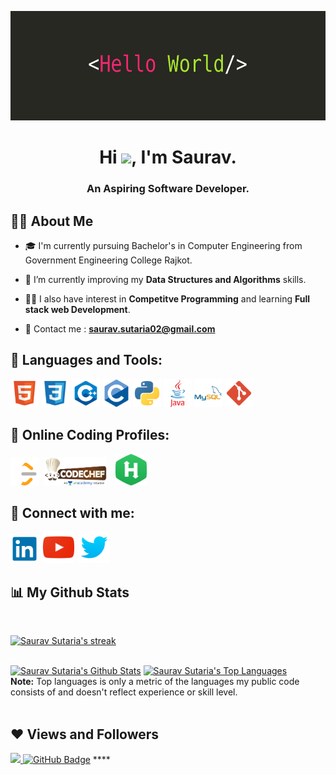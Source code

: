 <a href="#" style="text-align:center;"><p ><img src="src/bg_banner.jpg" width="100%" height="175px"/></p></a>

<h1 align="center">Hi <img src="https://raw.githubusercontent.com/MartinHeinz/MartinHeinz/master/wave.gif" height = "30px">, I'm Saurav.</h1>
<h3 align="center">An Aspiring Software Developer.</h3>


## 🙋‍♂️ About Me

- 🎓 I'm currently pursuing Bachelor's in Computer Engineering from Government Engineering College Rajkot.

- 🌱 I’m currently improving my **Data Structures and Algorithms** skills.

- 👨‍💻 I also have interest in **Competitve Programming** and learning **Full stack web Development**.

- 📧 Contact me : **saurav.sutaria02@gmail.com**



## 🚀 Languages and Tools:

<p align="left"> 
    <a href="#"><img src="src/html.jpg" title = "HTML5" width = "45px" height = "45px" /></a> 
    <a href="#"><img src="src/css.png" title = "CSS" width = "45px" height = "45px" /></a> 
    <a href="#"><img src="src/c++.jpg" title = "C++" width = "45px" height = "45px" /></a>
    <a href="#"><img src="src/C.jpg"  title = "C" width = "45px" height = "45px" /></a>
    <a href="#"><img src="src/python.png" title = "Python" width = "45px" height = "45px" /></a> 
    <a href="#"><img src="src/java.png" title = "Java" width = "45px" height = "45px" /></a>
    <a href="#"><img src="src/mysql.png" title = "MySQL" width = "45px" height = "45px" /></a>
    <a href="#"><img src="src/git.png" title = "Git" width = "45px" height = "45px" /></a>  
</p>

## 🌟 Online Coding Profiles:
<p align="left">

<a href = "https://leetcode.com/saurav_sutaria/" title ="LeetCode Profile" ><img src="src/leetcode.png" width = "45px" height ="45px" target="_blank"/></a>
<a href = "https://www.codechef.com/users/saurav_sutaria" title ="CodeChef Profile" target="_blank"><img src="src/codechef.png" width = "100px" height ="45px" hspace=5 /></a>
<a href = "https://www.hackerrank.com/Saurav_Sutaria" title ="HackerRank Profile" target="_blank"><img src="src/hackerrank.png" width="50px" height="50px" hspace=5/></a>

</p>

## 📍 Connect with me:
<p align="left">

<a href = "https://www.linkedin.com/in/saurav-sutaria" title="LinkedIn"><img src="src/linkedin.png" width="45px" height="45px"/></a>
<a href = "https://www.youtube.com/channel/UCHSCnB7K3c_uevoOIKaosTQ" title = "YouTube Channel"><img src="src/youtube.png" width="50px" height="50px" hspace=3 /></a>
<a href = "https://twitter.com/SauravSutaria" title="Twitter"><img src="src/twitter.png" width="50px" height="50px" /></a>
## 📊 My Github Stats
</p>

<!-- [![React Badge](https://img.shields.io/badge/-React-61DBFB?style=for-the-badge&labelColor=black&logo=react&logoColor=61DBFB)](#)  [![Javascript Badge](https://img.shields.io/badge/-Javascript-F0DB4F?style=for-the-badge&labelColor=black&logo=javascript&logoColor=F0DB4F)](#) [![Typescript Badge](https://img.shields.io/badge/-Typescript-007acc?style=for-the-badge&labelColor=black&logo=typescript&logoColor=007acc)](#) [![Nodejs Badge](https://img.shields.io/badge/-Nodejs-3C873A?style=for-the-badge&labelColor=black&logo=node.js&logoColor=3C873A)](#) [![GraphQL Badge](https://img.shields.io/badge/-GraphQl-e535ab?style=for-the-badge&labelColor=black&logo=node.js&logoColor=e535ab)](#) -->
<br/>

<p align="left">
    <a href="https://github.com/Saurav-Sutaria/github-readme-streak-stats">
        <img title="Saurav Sutaria's streak" alt="Saurav Sutaria's streak" src="https://github-readme-streak-stats.herokuapp.com/?user=Saurav-Sutaria&theme=black-ice&hide_border=false&stroke=0000&background=060A0CD0"/>
    </a>
</p>

  <br/>
    <a href="https://github.com/Saurav-Sutaria/github-readme-stats"><img alt="Saurav Sutaria's Github Stats" src="https://github-readme-stats.vercel.app/api?username=Saurav-Sutaria&show_icons=true&count_private=true&theme=react&hide_border=false&bg_color=0D1117" /></a>
  <a href="https://github.com/Saurav-Sutaria/github-readme-stats"><img alt="Saurav Sutaria's Top Languages" src="https://github-readme-stats.vercel.app/api/top-langs/?username=Saurav-Sutaria&langs_count=8&count_private=true&layout=compact&theme=react&hide_border=true&bg_color=0D1117" /></a>
  <br/>
  <b>Note:</b> Top languages is only a metric of the languages my public code consists of and doesn't reflect experience or skill level.


<br/>
<br/>




## ❤ Views and Followers
<a href="https://github.com/Meghna-DAS/github-profile-views-counter">
    <img src="https://komarev.com/ghpvc/?username=Saurav-Sutaria">
</a>
<a href="https://github.com/Saurav-Sutaria?tab=followers"><img src="https://img.shields.io/github/followers/Saurav-Sutaria?label=Followers&style=social" alt="GitHub Badge"></a>
****
